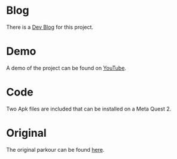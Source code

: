 # Blog
There is a [Dev Blog](https://theskynet1337.github.io/HugoBlog/posts/) for this project.
# Demo
A demo of the project can be found on [YouTube](https://www.youtube.com/watch?v=nwIDhQDjOUo).
# Code
Two Apk files are included that can be installed on a Meta Quest 2.
# Original
The original parkour can be found [here](https://github.com/wenjietseng/VR-locomotion-parkour.git).
